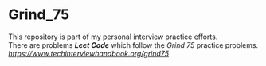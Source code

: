 # Grind_75

This repository is part of my personal interview practice efforts.  
There are problems ***Leet Code*** which follow the *Grind 75* practice problems.
*https://www.techinterviewhandbook.org/grind75*




